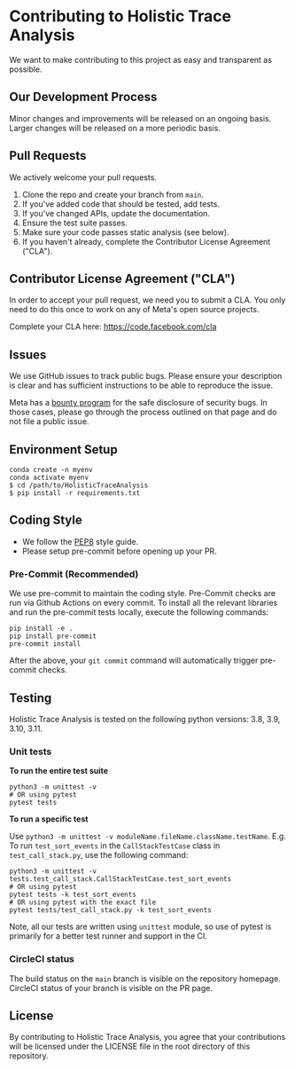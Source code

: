 # Contributing to Holistic Trace Analysis

We want to make contributing to this project as easy and transparent as possible.

## Our Development Process

Minor changes and improvements will be released on an ongoing basis. Larger
changes will be released on a more periodic basis.

## Pull Requests

We actively welcome your pull requests.

1. Clone the repo and create your branch from `main`.
2. If you've added code that should be tested, add tests.
3. If you've changed APIs, update the documentation.
4. Ensure the test suite passes.
5. Make sure your code passes static analysis (see below).
6. If you haven't already, complete the Contributor License Agreement ("CLA").

## Contributor License Agreement ("CLA")

In order to accept your pull request, we need you to submit a CLA. You only need
to do this once to work on any of Meta's open source projects.

Complete your CLA here: <https://code.facebook.com/cla>

## Issues

We use GitHub issues to track public bugs. Please ensure your description is
clear and has sufficient instructions to be able to reproduce the issue.

Meta has a [bounty program](https://www.facebook.com/whitehat/) for the safe
disclosure of security bugs. In those cases, please go through the process
outlined on that page and do not file a public issue.

## Environment Setup

```
conda create -n myenv
conda activate myenv
$ cd /path/to/HolisticTraceAnalysis
$ pip install -r requirements.txt
```

## Coding Style

* We follow the [PEP8](https://www.python.org/dev/peps/pep-0008/) style guide.
* Please setup pre-commit before opening up your PR.

### Pre-Commit (Recommended)

We use pre-commit to maintain the coding style. Pre-Commit checks are run via Github Actions on every
commit. To install all the relevant libraries and run the pre-commit tests locally, execute the following
commands:

```
pip install -e .
pip install pre-commit
pre-commit install
```

After the above, your `git commit` command will automatically trigger pre-commit checks.

## Testing
Holistic Trace Analysis is tested on the following python versions: 3.8, 3.9, 3.10, 3.11.

### Unit tests

__To run the entire test suite__

```
python3 -m unittest -v
# OR using pytest
pytest tests
```

__To run a specific test__

Use `python3 -m unittest -v moduleName.fileName.className.testName`. E.g. To run `test_sort_events`
in the `CallStackTestCase` class in `test_call_stack.py`, use the following command:

```
python3 -m unittest -v tests.test_call_stack.CallStackTestCase.test_sort_events
# OR using pytest
pytest tests -k test_sort_events
# OR using pytest with the exact file
pytest tests/test_call_stack.py -k test_sort_events
```

Note, all our tests are written using `unittest` module, so use of pytest is primarily for a better
test runner and support in the CI.

### CircleCI status
The build status on the `main` branch is visible on the repository homepage. CircleCI status
of your branch is visible on the PR page.

## License
By contributing to Holistic Trace Analysis, you agree that your contributions will be licensed
under the LICENSE file in the root directory of this repository.
